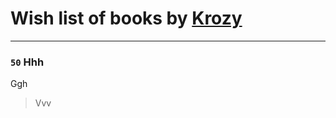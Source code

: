 # Wish list of books by [Krozy](https://www.facebook.com/app_scoped_user_id/100001728431584/)
---

### `50` Hhh
Ggh
> Vvv

